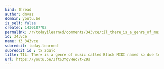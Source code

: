 ```yaml
---
kind: thread
author: dmvaz
domain: youtu.be
is_self: false
created: 1430187702
permalink: /r/todayilearned/comments/343vce/til_there_is_a_genre_of_music_called_black_midi/
id: 343vce
name: t3_343vce
subreddit: todayilearned
subreddit_id : t5_2qqjc
title: TIL: There is a genre of music called Black MIDI named so due to it's appearance as a thick, dense, black nest of potentially millions of notes when transcribed to sheet music.
url: https://youtu.be/Jfta3YqVHec?t=29s
---
```



